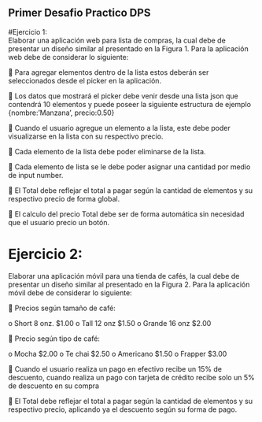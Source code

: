 ## Primer Desafio Practico DPS

#Ejercicio 1:  
Elaborar una aplicación web para lista de compras, la cual debe de presentar un diseño similar 
al presentado en la Figura 1. Para la aplicación web debe de considerar lo siguiente: 


 Para  agregar  elementos  dentro  de  la  lista  estos  deberán  ser  seleccionados  desde  el 
picker en la aplicación. 


 Los  datos  que  mostrará  el  picker  debe  venir  desde  una  lista  json  que  contendrá  10 
elementos  y  puede  poseer  la  siguiente  estructura  de  ejemplo  {nombre:’Manzana’, 
precio:0.50} 


 Cuando el usuario agregue un elemento a la lista, este debe poder visualizarse en la 
lista con su respectivo precio. 


 Cada elemento de la lista debe poder eliminarse de la lista. 


 Cada  elemento  de  lista  se  le  debe  poder  asignar  una  cantidad  por  medio  de  input 
number. 


 El Total debe reflejar el total a pagar según la cantidad de elementos y su respectivo 
precio de forma global. 


 El calculo del precio Total debe ser de forma automática sin necesidad que el usuario 
precio un botón.



# Ejercicio 2:  
Elaborar una aplicación móvil para una tienda de cafés, la cual debe de presentar un diseño 
similar al presentado en la Figura 2. Para la aplicación móvil debe de considerar lo siguiente: 


 Precios según tamaño de café: 


o Short 8 onz. $1.00 
o Tall 12 onz  $1.50 
o Grande 16 onz $2.00 


 Precio según tipo de café: 


o Mocha $2.00 
o Te chai $2.50 
o Americano $1.50 
o Frapper $3.00 


 Cuando el usuario realiza un pago en efectivo recibe un 15% de descuento, cuando 
realiza un pago con tarjeta de crédito recibe solo un 5% de descuento en su compra 


 El Total debe reflejar el total a pagar según la cantidad de elementos y su respectivo 
precio, aplicando ya el descuento según su forma de pago. 
